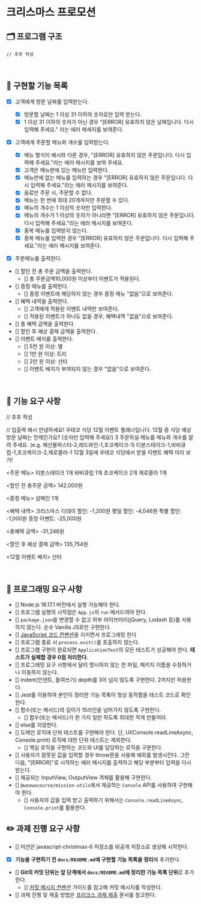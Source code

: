 # 크리스마스 프로모션

## 🗂️ 프로그램 구조

<!-- src
 ├─ constants
 │  ├─ constatnts.js
 │  └─ message.js
 ├─ domains
 │  ├─ Compare.js
 │  └─ Lotto.js
 ├─ utils
 │   └─ isValidValue.js
 ├─ view
 │   ├─ Compare.js
 │   └─ Lotto.js
 ├─ App.js
 └─ Lotto.js -->

```
// 추후 작성
```

<!--
#### constants

- constatnts.js : 문자열과 숫자 등의 값을 상수로 저장한 파일
- message.js : 입출력에 사용되는 메세지와 에러메세지를 저장한 파일

#### domains

- Compare.js : 당첨번호와 보너스 번호를 가지는 객체로 로또 번호를 받아 비교해주는 도메인 로직
- Lotto.js : 로또 객체를 생성할 수 있는 로또 모델

#### utils

- isValidValue.js : 유효성 체크시 자주 사용되는 함수를 모아놓은 파일

#### view

- InputView.js : 입력 뷰. 입력된 값을 검증한다.
- OutputView.js : 출력 뷰

#### App.js

- 프로그램의 진입점
- App.play() 메서드를 사용해 시작

#### Lotto.js

- 미션에서 제공된 Lotto.js
- 파일을 이동할 수 없는 조건이 명시 되어있으므로, domains/Lotto.js를 가져온다. -->

<br/>

## 🫥 구현할 기능 목록

- [x] 고객에게 방문 날짜를 입력받는다.
  - [x] 방문할 날짜는 1 이상 31 이하의 숫자로만 입력 받는다.
  - [x] 1 이상 31 이하의 숫자가 아닌 경우 "[ERROR] 유효하지 않은 날짜입니다. 다시 입력해 주세요." 라는 에러 메세지를 보여준다.
- [x] 고객에게 주문할 메뉴와 개수를 입력받는다.

  - [x] 메뉴 형식이 예시와 다른 경우, "[ERROR] 유효하지 않은 주문입니다. 다시 입력해 주세요."라는 에러 메시지를 보여 주세요.
  - [x] 고객은 메뉴판에 있는 메뉴만 입력한다.
  - [x] 메뉴판에 없는 메뉴를 입력하는 경우 "[ERROR] 유효하지 않은 주문입니다. 다시 입력해 주세요."라는 에러 메시지를 보여준다.
  - [x] 음료만 주문 시, 주문할 수 없다.
  - [x] 메뉴는 한 번에 최대 20개까지만 주문할 수 있다.
  - [x] 메뉴의 개수는 1 이상의 숫자만 입력한다.
  - [x] 메뉴의 개수가 1 이상의 숫자가 아니라면 "[ERROR] 유효하지 않은 주문입니다. 다시 입력해 주세요."라는 에러 메시지를 보여준다.
  - [x] 중복 메뉴를 입력받지 않는다.
  - [x] 중복 메뉴를 입력한 경우 "[ERROR] 유효하지 않은 주문입니다. 다시 입력해 주세요."라는 에러 메시지를 보여준다.

- [x] 주문메뉴를 출력한다.
- [] 할인 전 총 주문 금액을 출력한다.
  - [] 총 주문금액10,000원 이상부터 이벤트가 적용된다.
- [] 증정 메뉴를 출력한다.
  - [] 증정 이벤트에 해당하지 않는 경우 증정 메뉴 "없음"으로 보여준다.
- [] 혜택 내역을 출력한다.
  - [] 고객에게 적용된 이벤트 내역만 보여준다.
  - [] 적용된 이벤트가 하나도 없을 경우, 혜택내역 "없음"으로 보여준다.
- [] 총 혜택 금액을 출력한다.
- [] 할인 후 예상 결제 금액을 출력한다.
- [] 이벤트 배지를 출력한다.
  - [] 5천 원 이상: 별
  - [] 1만 원 이상: 트리
  - [] 2만 원 이상: 산타
  - [] 이벤트 배지가 부여되지 않는 경우 "없음"으로 보여준다.

<br/>

## 🚀 기능 요구 사항

// 추후 작성

// 입출력 예시
안녕하세요! 우테코 식당 12월 이벤트 플래너입니다.
12월 중 식당 예상 방문 날짜는 언제인가요? (숫자만 입력해 주세요!)
3
주문하실 메뉴를 메뉴와 개수를 알려 주세요. (e.g. 해산물파스타-2,레드와인-1,초코케이크-1)
티본스테이크-1,바비큐립-1,초코케이크-2,제로콜라-1
12월 3일에 우테코 식당에서 받을 이벤트 혜택 미리 보기!

<주문 메뉴>
티본스테이크 1개
바비큐립 1개
초코케이크 2개
제로콜라 1개

<할인 전 총주문 금액>
142,000원

<증정 메뉴>
샴페인 1개

<혜택 내역>
크리스마스 디데이 할인: -1,200원
평일 할인: -4,046원
특별 할인: -1,000원
증정 이벤트: -25,000원

<총혜택 금액>
-31,246원

<할인 후 예상 결제 금액>
135,754원

<12월 이벤트 배지>
산타

<br/>

## 🎯 프로그래밍 요구 사항

- [] Node.js 18.17.1 버전에서 실행 가능해야 한다.
- [] 프로그램 실행의 시작점은 `App.js`의 `run` 메서드여야 한다.
- [] `package.json`을 변경할 수 없고 외부 라이브러리(jQuery, Lodash 등)를 사용하지 않는다. 순수 Vanilla JS로만 구현한다.
- [] [JavaScript 코드 컨벤션](https://github.com/woowacourse/woowacourse-docs/tree/main/styleguide/javascript)을 지키면서 프로그래밍 한다
- [] 프로그램 종료 시 `process.exit()`를 호출하지 않는다.
- [] 프로그램 구현이 완료되면 `ApplicationTest`의 모든 테스트가 성공해야 한다. **테스트가 실패할 경우 0점 처리한다.**
- [] 프로그래밍 요구 사항에서 달리 명시하지 않는 한 파일, 패키지 이름을 수정하거나 이동하지 않는다.
- [] indent(인덴트, 들여쓰기) depth를 3이 넘지 않도록 구현한다. 2까지만 허용한다.
- [] Jest를 이용하여 본인이 정리한 기능 목록이 정상 동작함을 테스트 코드로 확인한다.
- [] 함수(또는 메서드)의 길이가 15라인을 넘어가지 않도록 구현한다.
  - [] 함수(또는 메서드)가 한 가지 일만 하도록 최대한 작게 만들어라.
- [] else를 지양한다.
- [] 도메인 로직에 단위 테스트를 구현해야 한다. 단, UI(Console.readLineAsync, Console.print) 로직에 대한 단위 테스트는 제외한다.
  - [] 핵심 로직을 구현하는 코드와 UI를 담당하는 로직을 구분한다.
- [] 사용자가 잘못된 값을 입력할 경우 throw문을 사용해 예외를 발생시킨다. 그런 다음, "[ERROR]"로 시작하는 에러 메시지를 출력하고 해당 부분부터 입력을 다시 받는다.
- [] 제공되는 InputView, OutputView 객체를 활용해 구현한다.
- [] `@woowacourse/mission-utils`에서 제공하는 `Console` API를 사용하여 구현해야 한다.
  - [] 사용자의 값을 입력 받고 출력하기 위해서는 `Console.readLineAsync`, `Console.print`를 활용한다.
    <br/>

## ✏️ 과제 진행 요구 사항

- [] 미션은 javascript-christmas-6 저장소를 비공개 저장소로 생성해 시작한다.
- [x] **기능을 구현하기 전 `docs/README.md`에 구현할 기능 목록을 정리**해 추가한다.
- [] **Git의 커밋 단위는 앞 단계에서 `docs/README.md`에 정리한 기능 목록 단위**로 추가한다.
  - [] [커밋 메시지 컨벤션](https://gist.github.com/stephenparish/9941e89d80e2bc58a153) 가이드를 참고해 커밋 메시지를 작성한다.
- [] 과제 진행 및 제출 방법은 [프리코스 과제 제출](https://github.com/woowacourse/woowacourse-docs/tree/master/precourse) 문서를 참고한다.
